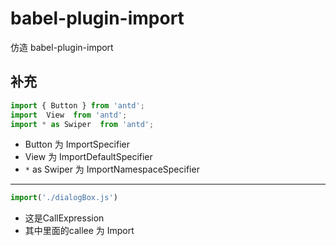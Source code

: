 # babel-plugin-import
仿造 babel-plugin-import 



## 补充



```js
import { Button } from 'antd';
import  View  from 'antd';
import * as Swiper  from 'antd';
```



*  Button 为 ImportSpecifier 
* View 为  ImportDefaultSpecifier 
* `*`  as Swiper 为 ImportNamespaceSpecifier 





----



```js
import('./dialogBox.js')
```



* 这是CallExpression
* 其中里面的callee 为 Import







